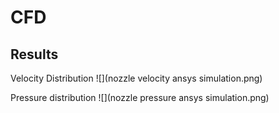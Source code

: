 # CFD
## Results
Velocity Distribution
![](nozzle velocity ansys simulation.png)

Pressure distribution
![](nozzle pressure ansys simulation.png)


